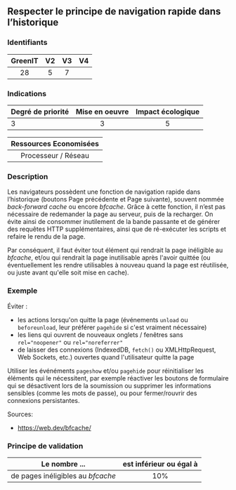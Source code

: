 ## Respecter le principe de navigation rapide dans l’historique

### Identifiants

| GreenIT |  V2  |  V3  |  V4  |
|:-------:|:----:|:----:|:----:|
|   28   | 5  |  7 |      |

### Indications

| Degré de priorité |      Mise en oeuvre       |  Impact écologique    | 
|-------------------|:-------------------------:|:---------------------:|
| 3         | 3                  | 5                  | 


|Ressources Economisées                                      |
|:----------------------------------------------------------:|
|Processeur / Réseau    |

### Description

Les navigateurs possèdent une fonction de navigation rapide dans l’historique (boutons Page précédente et Page suivante),
souvent nommée _back-forward cache_ ou encore _bfcache_. 
Grâce à cette fonction, il n’est pas nécessaire de redemander la page au serveur, puis de la recharger. 
On évite ainsi de consommer inutilement de la bande passante et de générer des requêtes HTTP supplémentaires,
ainsi que de ré-exécuter les scripts et refaire le rendu de la page.

Par conséquent, il faut éviter tout élément qui rendrait la page inéligible au _bfcache_,
et/ou qui rendrait la page inutilisable après l'avoir quittée
(ou éventuellement les rendre utilisables à nouveau quand la page est réutilisée, ou juste avant qu'elle soit mise en cache).

### Exemple

Éviter :
 - les actions lorsqu'on quitte la page (événements `unload` ou `beforeunload`, leur préférer `pagehide` si c'est vraiment nécessaire)
 - les liens qui ouvrent de nouveaux onglets / fenêtres sans `rel="noopener"` ou `rel="noreferrer"`
 - de laisser des connexions (IndexedDB, `fetch()` ou XMLHttpRequest, Web Sockets, etc.) ouvertes quand l'utilisateur quitte la page

Utiliser les événéments `pageshow` et/ou `pagehide` pour réinitialiser les éléments qui le nécessitent,
par exemple réactiver les boutons de formulaire qui se désactivent lors de la soumission
ou supprimer les informations sensibles (comme les mots de passe),
ou pour fermer/rouvrir des connexions persistantes.

Sources:
* https://web.dev/bfcache/


### Principe de validation

| Le nombre ...     | est inférieur ou égal à   |  
|-------------------|:-------------------------:|
| de pages inéligibles au _bfcache_  |  10% |
